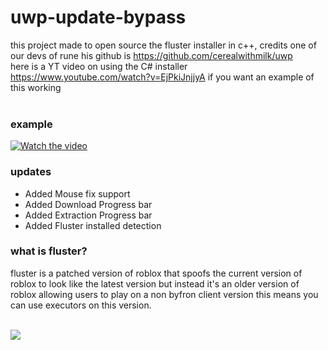 # uwp-update-bypass
this project made to open source the fluster installer in c++, credits one of our devs of rune his github is https://github.com/cerealwithmilk/uwp
<br>here is a YT video on using the C# installer https://www.youtube.com/watch?v=EjPkiJnjjyA if you want an example of this working<br><br>

### example
[![Watch the video](https://img.youtube.com/vi/BQ-WsBOkGAA/hqdefault.jpg)](https://www.youtube.com/watch?v=BQ-WsBOkGAA)



### updates
- Added Mouse fix support
- Added Download Progress bar
- Added Extraction Progress bar
- Added Fluster installed detection


### what is fluster?
fluster is a patched version of roblox that spoofs the current version of roblox to look like the latest version but instead it's an older version of roblox allowing users to play on a non byfron client version
this means you can use executors on this version. <br><br>

<img src="https://cdn.discordapp.com/attachments/1158980830165745674/1164325048182640731/image.png?ex=6542cd33&is=65305833&hm=d26acc6e6d70b24662d537ce716e9a6dabb1cd2d5afb50fdca2475e27434bdce&"></img>
